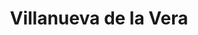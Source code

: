 ---
title: Villanueva de la Vera
url: /villanueva-de-la-vera/
latitude: 40.129
longitude: -5.457
---
